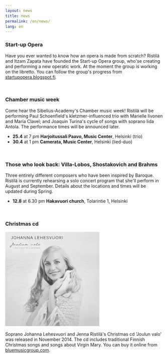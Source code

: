 ```yaml
---
layout: news
title: news
permalink: /en/news/
lang: en
---
```


<!--<h1>{{ page.title }}</h1>-->
<!--<img src="/images/jenna3.jpg" width="300px" alt="Jenna Ristilä" style="float: right; margin-left: 50px; margin-top: 25px;  ">-->


### Start-up Opera

Have you ever wanted to know how an opera is made from scratch? Ristilä and Itzam Zapata have founded the Start-up Opera group, who'se creating and performing a new operatic work. At the moment the group is working on the libretto. You can follow the group's progress from [startupopera.blogspot.fi](http://startupopera.blogspot.fi/).

<br/>

### Chamber music week

Come hear the Sibelius-Academy's Chamber music week! Ristilä will be performing Paul Schoenfield's kletzmer-influenced trio with Marielle Iivonen and María Clavel; and Joaquin Turina's cycle of songs with soprano Iida Antola. The performance times will be announced later.

- __25.4__ at 7 pm __Harjoitussali Paavo, Music Center__, Helsinki (trio)
- __30.4__ at 1 pm __Camerata, Music Center__, Helsinki (lied-duo)

<br/>

### Those who look back: Villa-Lobos, Shostakovich and Brahms

Three entirely different composers who have been inspired by Baroque. Ristilä is currently rehearsing a solo concert program that she'll perform in August and September. Details about the locations and times will be updated during Spring.

- __12.8__ at 6.30 pm __Hakavuori church__, Tolarintie 1, Helsinki

<br/>

### Christmas cd

![Christmas cd](/images/christmas_cd.jpg)

Soprano Johanna Lehesvuori and Jenna Ristilä's Christmas cd 'Joulun valo' was released in November 2014. The cd includes traditional Finnish Christmas songs and songs about Virgin Mary. You can buy it online from [bluemusicgroup.com](http://lightofchristmas.bluemusicgroup.com/).
